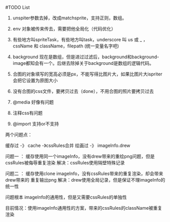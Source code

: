 #TODO List

1. unspiter参数去掉，改成matchsprite，支持正则，数组。
2. env 对象被传来传去，需要把他全局化（代码优化）
3. 有些地方叫spriteTask，有些地方叫task，underscore 叫 us 或 _ ，cssName 和 className，filepath (统一变量名字吧)

4. background 现在是数组，但是进过过滤后，background和background-image都知会有一个。后继去除掉关于background是数组的逻辑代码。

5. 合图的对象填写的宽高必须是px，不能写得比图片大，如果比图片大ispriter会把它设置为原图大小

6. 没有合图的css文件，要拷贝过去（done），不用合图的照片要拷贝过去
7. @media 好像有问题
8. 注释css有问题
9. @import 支持or不支持


两个问题点：

缓存过 -》 cache -》cssRules合并
绘画过 -》 imageInfo.drew 

问题一 ： 缓存使用同一个imageInfo，没有drew带来的重绘png问题，但是cssRules被侮辱重复渲染
解决：cssRules使用隔壁特殊记录

问题二 ： 缓存使用clone imageInfo，没有cssRules带来的重复渲染，却会带来drew带来的 重复输出png 
解决：drew使用全局记录，但是保证不理imageInfo的统一性

问题根本
imageInfo的通用性，但是又需要cssRules的单独性

目前情况：使用imageInfo通用性的方案，带来的cssRules的className被重复渲染